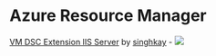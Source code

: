 # Azure Resource Manager

[VM DSC Extension IIS Server](https://github.com/singhkay/VM-DSC-Extension-IIS-Server) by [singhkay](https://github.com/singhkay) - <a href="https://azuredeploy.net/?repository=https://github.com/singhkay/VM-DSC-Extension-IIS-Server" target="_blank">
    <img src="http://azuredeploy.net/deploybutton.png"/>
</a>

